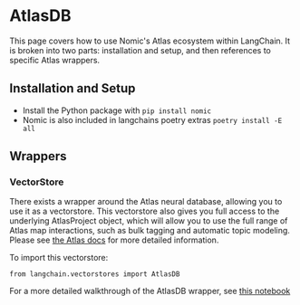 AtlasDB
=======

This page covers how to use Nomic's Atlas ecosystem within LangChain. It is broken into two parts: installation and setup, and then references to specific Atlas wrappers.

Installation and Setup[](#installation-and-setup "Direct link to Installation and Setup")
------------------------------------------------------------------------------------------

*   Install the Python package with `pip install nomic`
*   Nomic is also included in langchains poetry extras `poetry install -E all`

Wrappers[](#wrappers "Direct link to Wrappers")
------------------------------------------------

### VectorStore[](#vectorstore "Direct link to VectorStore")

There exists a wrapper around the Atlas neural database, allowing you to use it as a vectorstore. This vectorstore also gives you full access to the underlying AtlasProject object, which will allow you to use the full range of Atlas map interactions, such as bulk tagging and automatic topic modeling. Please see [the Atlas docs](https://docs.nomic.ai/atlas_api.html) for more detailed information.

To import this vectorstore:

    from langchain.vectorstores import AtlasDB

For a more detailed walkthrough of the AtlasDB wrapper, see [this notebook](/docs/integrations/vectorstores/atlas.html)
